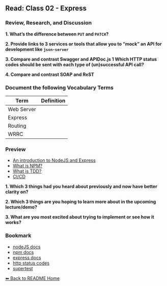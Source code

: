 ## Read: Class 02 - Express

### Review, Research, and Discussion

**1. What’s the difference between `PUT` and `PATCH`?**

**2. Provide links to 3 services or tools that allow you to “mock” an API for development like `json-server`**

**3. Compare and contrast Swagger and APIDoc.js 1 Which HTTP status codes should be sent with each type of (un)successful API call?**

**4. Compare and contrast SOAP and ReST**

### Document the following Vocabulary Terms

**Term** | **Definition**
-----|-----
Web Server | 
Express |
Routing |
WRRC |

### Preview

- [An introduction to NodeJS and Express](https://developer.mozilla.org/en-US/docs/Learn/Server-side/Express_Nodejs/Introduction)
- [What is NPM?](https://docs.npmjs.com/about-npm)
- [What is TDD?](https://www.agilealliance.org/glossary/tdd/#q=~(infinite~false~filters~(postType~(~'page~'post~'aa_book~'aa_event_session~'aa_experience_report~'aa_glossary~'aa_research_paper~'aa_video)~tags~(~'tdd))~searchTerm~'~sort~false~sortDirection~'asc~page~1))
- [CI/CD](https://www.youtube.com/watch?v=xSv_m3KhUO8)

**1. Which 3 things had you heard about previously and now have better clarity on?**

**2. Which 3 things are you hoping to learn more about in the upcoming lecture/demo?**

**3. What are you most excited about trying to implement or see how it works?**

### Bookmark

- [nodeJS docs](https://nodejs.org/en/docs/)
- [npm docs](https://docs.npmjs.com/)
- [express docs](https://expressjs.com/en/4x/api.html)
- [http status codes](https://www.restapitutorial.com/httpstatuscodes.html)
- [supertest](https://github.com/visionmedia/supertest)

[⬅ Back to README Home](README.md)
